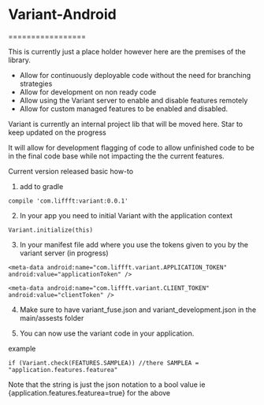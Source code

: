# Variant-Android

=================

This is currently just a place holder however here are the premises of the library.

* Allow for continuously deployable code without the need for branching strategies
* Allow for development on non ready code
* Allow using the Variant server to enable and disable features remotely
* Allow for custom managed features to be enabled and disabled.


Variant is currently an internal project lib that will be moved here.  Star to keep updated on the progress

It will allow for development flagging of code to allow unfinished code to be in the final code base
while not impacting the the current features.


Current version released basic how-to

1. add to gradle

`compile 'com.liffft:variant:0.0.1'`

2. In your app you need to initial Variant with the application context

`Variant.initialize(this)`

3. In your manifest file add where you use the tokens given to you by the variant server (in progress)


`<meta-data android:name="com.liffft.variant.APPLICATION_TOKEN" android:value="applicationToken" />`

`<meta-data android:name="com.liffft.variant.CLIENT_TOKEN" android:value="clientToken" />`

4. Make sure to have variant_fuse.json and variant_development.json in the main/assests folder

5. You can now use the variant code in your application.

example

`if (Variant.check(FEATURES.SAMPLEA)) //there SAMPLEA = "application.features.featurea"`

Note that the string is just the json notation to a bool value ie {application.features.featurea=true} for the above




